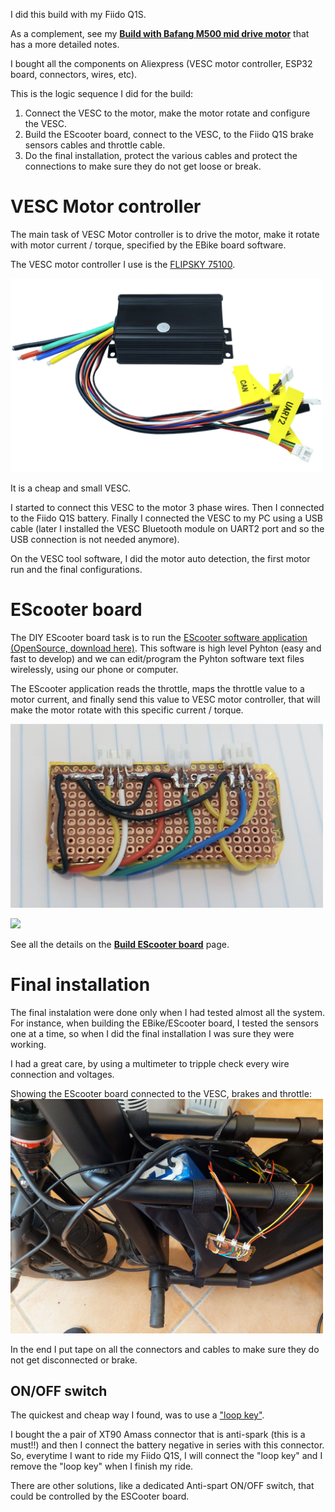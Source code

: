 I did this build with my Fiido Q1S.

As a complement, see my **[Build with Bafang M500 mid drive motor](../build_EBike_Bafang_M500/build_EBike_Bafang_M500.md)** that has a more detailed notes.

I bought all the components on Aliexpress (VESC motor controller, ESP32 board, connectors, wires, etc).

This is the logic sequence I did for the build:
1. Connect the VESC to the motor, make the motor rotate and configure the VESC.
2. Build the EScooter board, connect to the VESC, to the Fiido Q1S brake sensors cables and throttle cable.
3. Do the final installation, protect the various cables and protect the connections to make sure they do not get loose or break.

# VESC Motor controller

The main task of VESC Motor controller is to drive the motor, make it rotate with motor current / torque, specified by the EBike board software.

The VESC motor controller I use is the [FLIPSKY 75100](https://flipsky.net/products/flipsky-75100-foc-75v-100a-single-esc-base-on-vesc-for-electric-skateboard-scooter-ebike-speed-controller).

[<img src="flipsky_75100.png" width="500"/>](flipsky_75100.png)

It is a cheap and small VESC.

I started to connect this VESC to the motor 3 phase wires. Then I connected to the Fiido Q1S battery. Finally I connected the VESC to my PC using a USB cable (later I installed the VESC Bluetooth module on UART2 port and so the USB connection is not needed anymore).

On the VESC tool software, I did the motor auto detection, the first motor run and the final configurations.

# EScooter board

The DIY EScooter board task is to run the [EScooter software application (OpenSource, download here)](https://github.com/OpenSourceEBike/EBike_EScooter_modular_DIY/tree/main/diy_main_board/firmware). This software is high level Pyhton (easy and fast to develop) and we can edit/program the Pyhton software text files wirelessly, using our phone or computer.

The EScooter application reads the throttle, maps the throttle value to a motor current, and finally send this value to VESC motor controller, that will make the motor rotate with this specific current / torque.

[<img src="build_EScooter_board/fiido_q1_s-2023.04.23-01.png" width="500"/>](build_EScooter_board/fiido_q1_s-2023.04.23-01.png)

[<img src="build_EScooter_board/fiido_q1_s-2023.04.23-02.png" width="500"/>](build_EScooter_board/fiido_q1_s-2023.04.23-02.png)

See all the details on the [**Build EScooter board**](build_EScooter_board/build_EScooter_board.md) page.

# Final installation

The final instalation were done only when I had tested almost all the system. For instance, when building the EBike/EScooter board, I tested the sensors one at a time, so when I did the final installation I was sure they were working.

I had a great care, by using a multimeter to tripple check every wire connection and voltages.

Showing the EScooter board connected to the VESC, brakes and throttle:<br>
[<img src="build_EScooter_board/fiido_q1_s-2023.04.23-03.jpg" width="500"/>](build_EScooter_board/fiido_q1_s-2023.04.23-03.jpg)

In the end I put tape on all the connectors and cables to make sure they do not get disconnected or brake.

## ON/OFF switch

The quickest and cheap way I found, was to use a ["loop key"](https://forum.esk8.news/t/how-to-make-a-xt90-loop-key/17664).

I bought the a pair of XT90 Amass connector that is anti-spark (this is a must!!) and then I connect the battery negative in series with this connector. So, everytime I want to ride my Fiido Q1S, I will connect the "loop key" and I remove the "loop key" when I finish my ride.

There are other solutions, like a dedicated Anti-spart ON/OFF switch, that could be controlled by the ESCooter board.
